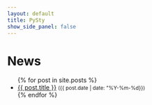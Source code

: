 ```yaml
---
layout: default
title: PySty
show_side_panel: false
---
```


<script>
  const showSidePanel = false; // set this based on the page
  if (!showSidePanel) {
    document.querySelector('.side-panel').style.display = 'none';
  }
</script>

# News
<div class="blog-list">
    <ul>
    {% for post in site.posts %}
        <li>
            <a href="{{ post.url }}">{{ post.title }}</a>
            <small>({{ post.date | date: "%Y-%m-%d}})</small>
        </li>
    {% endfor %}
    </ul>
</div>